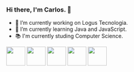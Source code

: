 ### Hi there, I'm Carlos. 👋
- 🔭 I’m currently working on Logus Tecnologia.
- 🌱 I’m currently learning Java and JavaScript.
- 📚 I'm currently studing Computer Science.

<div>
  <img width="50px" src="https://cdn.jsdelivr.net/gh/devicons/devicon/icons/cplusplus/cplusplus-original.svg" />
  <img width="50px" src="https://cdn.jsdelivr.net/gh/devicons/devicon/icons/c/c-original.svg" />
  <img width="50px" src="https://cdn.jsdelivr.net/gh/devicons/devicon/icons/css3/css3-original.svg" />
  <img width="50px" src="https://cdn.jsdelivr.net/gh/devicons/devicon/icons/bootstrap/bootstrap-original.svg" />
  <img width="50px" src="https://cdn.jsdelivr.net/gh/devicons/devicon/icons/arduino/arduino-original.svg" />
</div>
